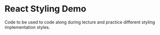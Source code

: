 # React Styling Demo 

Code to be used to code along during lecture and practice different styling implementation styles.